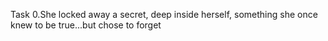 Task 0.She locked away a secret, deep inside herself, something she once knew to be true...but chose to forget
